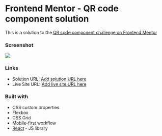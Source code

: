# Frontend Mentor - QR code component solution
This is a solution to the [QR code component challenge on Frontend Mentor](https://www.frontendmentor.io/challenges/qr-code-component-iux_sIO_H)

### Screenshot
![](https://i.postimg.cc/RhD6KZjg/Screenshot-2022-04-19-at-01-52-36-QR-code-component.png)

### Links

- Solution URL: [Add solution URL here](https://github.com/Jd536/qr_code_component)
- Live Site URL: [Add live site URL here](https://qr-code-component-jd536.vercel.app/)


### Built with

- CSS custom properties
- Flexbox
- CSS Grid
- Mobile-first workflow
- [React](https://reactjs.org/) - JS library
